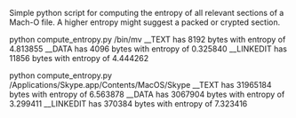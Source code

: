 Simple python script for computing the entropy of all relevant sections of a Mach-O file.
A higher entropy might suggest a packed or crypted section.

python compute_entropy.py /bin/mv
__TEXT has 8192 bytes with entropy of 4.813855
__DATA has 4096 bytes with entropy of 0.325840
__LINKEDIT has 11856 bytes with entropy of 4.444262

python compute_entropy.py /Applications/Skype.app/Contents/MacOS/Skype 
__TEXT has 31965184 bytes with entropy of 6.563878
__DATA has 3067904 bytes with entropy of 3.299411
__LINKEDIT has 370384 bytes with entropy of 7.323416
